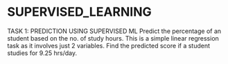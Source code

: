 # SUPERVISED_LEARNING
TASK 1: PREDICTION USING SUPERVISED ML
Predict the percentage of an student based on the no. of study hours. This is a simple linear regression task as it involves just 2 variables. Find the predicted score if a student studies for 9.25 hrs/day.

